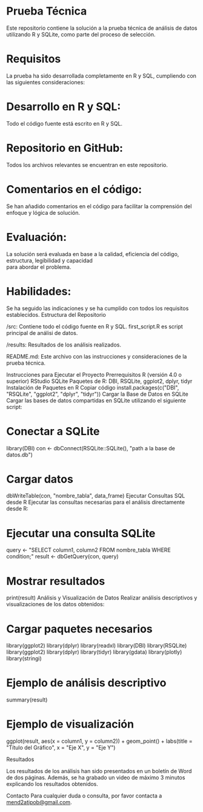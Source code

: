 # Prueba Técnica

Este repositorio contiene la solución a la prueba técnica de análisis de datos utilizando R y SQLite, como parte del proceso de selección.

# Requisitos

La prueba ha sido desarrollada completamente en R y SQL, cumpliendo con las siguientes consideraciones:

# Desarrollo en R y SQL: 
  Todo el código fuente está escrito en R y SQL.
# Repositorio en GitHub: 
  Todos los archivos relevantes se encuentran en este repositorio.
# Comentarios en el código: 
  Se han añadido comentarios en el código para facilitar la comprensión del enfoque y lógica de solución.
# Evaluación: 
  La solución será evaluada en base a la calidad, eficiencia del código, estructura, legibilidad y capacidad   
  para abordar el problema.
# Habilidades: 
  Se ha seguido las indicaciones y se ha cumplido con todos los requisitos establecidos.
  Estructura del Repositorio

/src: Contiene todo el código fuente en R y SQL. first_script.R es script principal de análisi de datos.

/results: Resultados de los análisis realizados.

README.md: Este archivo con las instrucciones y consideraciones de la prueba técnica.

Instrucciones para Ejecutar el Proyecto
Prerrequisitos
R (versión 4.0 o superior)
RStudio
SQLite
Paquetes de R: DBI, RSQLite, ggplot2, dplyr, tidyr
Instalación de Paquetes en R
Copiar código
install.packages(c("DBI", "RSQLite", "ggplot2", "dplyr", "tidyr"))
Cargar la Base de Datos en SQLite
Cargar las bases de datos compartidas en SQLite utilizando el siguiente script:


# Conectar a SQLite
library(DBI)
con <- dbConnect(RSQLite::SQLite(), "path a la base de datos.db")

# Cargar datos
dbWriteTable(con, "nombre_tabla", data_frame)
Ejecutar Consultas SQL desde R
Ejecutar las consultas necesarias para el análisis directamente desde R:

# Ejecutar una consulta SQLite
query <- "SELECT column1, column2 FROM nombre_tabla WHERE condition;"
result <- dbGetQuery(con, query)

# Mostrar resultados
print(result)
Análisis y Visualización de Datos
Realizar análisis descriptivos y visualizaciones de los datos obtenidos:

# Cargar paquetes necesarios
library(ggplot2)
library(dplyr)
library(readxl)
library(DBI)
library(RSQLite)
library(ggplot2)
library(dplyr)
library(tidyr)
library(gdata)
library(plotly)
library(stringi)

# Ejemplo de análisis descriptivo
summary(result)

# Ejemplo de visualización
ggplot(result, aes(x = column1, y = column2)) +
  geom_point() +
  labs(title = "Título del Gráfico", x = "Eje X", y = "Eje Y")
  
Resultados

Los resultados de los análisis han sido presentados en un boletín de Word de dos páginas. Además, se ha grabado un video de máximo 3 minutos explicando los resultados obtenidos.

Contacto
Para cualquier duda o consulta, por favor contacta a mend2atipob@gmail.com.  

 
